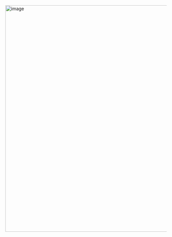 <img width="912" height="708" alt="image" src="https://github.com/user-attachments/assets/72d1117c-7b93-4c51-a028-6a4ee3904df9" />
